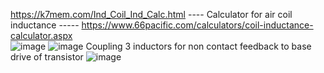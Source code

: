 
https://k7mem.com/Ind_Coil_Ind_Calc.html ---- Calculator for air coil inductance ----- https://www.66pacific.com/calculators/coil-inductance-calculator.aspx  
![image](https://github.com/user-attachments/assets/63a1d7ec-eff7-4b89-b46e-622d21001727)
![image](https://github.com/user-attachments/assets/2a4981b2-3c84-44c9-ad46-5042d776b5bd)
Coupling 3 inductors for non contact feedback to base drive of transistor
![image](https://github.com/user-attachments/assets/c8ea094f-2930-4351-96bc-ac1bf1ffdb48)
